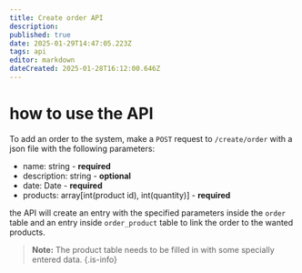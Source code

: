 ```yaml
---
title: Create order API
description: 
published: true
date: 2025-01-29T14:47:05.223Z
tags: api
editor: markdown
dateCreated: 2025-01-28T16:12:00.646Z
---
```


# how to use the API
To add an order to the system, make a `POST` request to `/create/order` with a json file with the following parameters:
- name: string - **required**
- description: string - **optional**
- date: Date - **required**
- products: array[int(product id), int(quantity)] - **required**

the API will create an entry with the specified parameters inside the `order` table and an entry inside `order_product` table to link the order to the wanted products.

> **Note:** The product table needs to be filled in with some specially entered data.
{.is-info}

